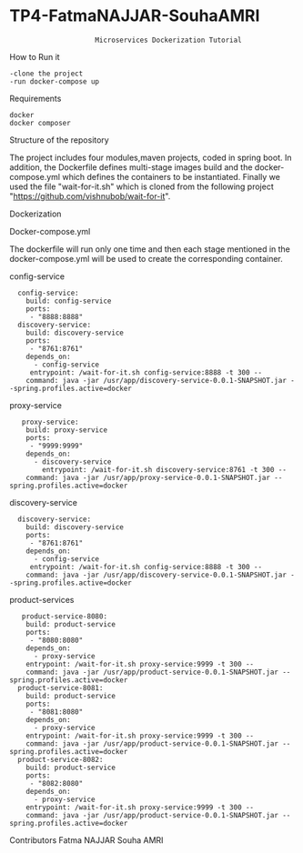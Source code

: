 # TP4-FatmaNAJJAR-SouhaAMRI
                 		 Microservices Dockerization Tutorial
How to Run it

	-clone the project
	-run docker-compose up
	
Requirements

    docker
    docker composer
    
Structure of the repository

The project includes four modules,maven projects, coded in spring boot.
In addition, the Dockerfile defines multi-stage images build and the docker-compose.yml which defines the containers to be instantiated. Finally we used the file "wait-for-it.sh" which is cloned from the following project "https://github.com/vishnubob/wait-for-it".

Dockerization

Docker-compose.yml

The dockerfile will run only one time and then each stage mentioned in the docker-compose.yml will be used to create the corresponding container.

  config-service

	  config-service:
	    build: config-service
	    ports: 
	     - "8888:8888"
	  discovery-service:
	    build: discovery-service
	    ports: 
	     - "8761:8761"
	    depends_on:
	      - config-service
		 entrypoint: /wait-for-it.sh config-service:8888 -t 300 --
	    command: java -jar /usr/app/discovery-service-0.0.1-SNAPSHOT.jar --spring.profiles.active=docker
    
   proxy-service
   
	   proxy-service:
	    build: proxy-service
	    ports: 
	     - "9999:9999"
	    depends_on:
	      - discovery-service
		    entrypoint: /wait-for-it.sh discovery-service:8761 -t 300 --
	    command: java -jar /usr/app/proxy-service-0.0.1-SNAPSHOT.jar --spring.profiles.active=docker
    
   discovery-service
    
	  discovery-service:
	    build: discovery-service
	    ports: 
	     - "8761:8761"
	    depends_on:
	      - config-service
		 entrypoint: /wait-for-it.sh config-service:8888 -t 300 --
	    command: java -jar /usr/app/discovery-service-0.0.1-SNAPSHOT.jar --spring.profiles.active=docker
    
    
   product-services
    
	   product-service-8080:
	    build: product-service
	    ports: 
	     - "8080:8080"
	    depends_on:
	      - proxy-service
	    entrypoint: /wait-for-it.sh proxy-service:9999 -t 300 --
	    command: java -jar /usr/app/product-service-0.0.1-SNAPSHOT.jar --spring.profiles.active=docker
	  product-service-8081:
	    build: product-service
	    ports: 
	     - "8081:8080"
	    depends_on:
	      - proxy-service
	    entrypoint: /wait-for-it.sh proxy-service:9999 -t 300 --
	    command: java -jar /usr/app/product-service-0.0.1-SNAPSHOT.jar --spring.profiles.active=docker
	  product-service-8082:
	    build: product-service
	    ports: 
	     - "8082:8080"
	    depends_on:
	      - proxy-service
	    entrypoint: /wait-for-it.sh proxy-service:9999 -t 300 --
	    command: java -jar /usr/app/product-service-0.0.1-SNAPSHOT.jar --spring.profiles.active=docker
    
   Contributors
     Fatma NAJJAR
     Souha AMRI
    
    
    
 
 
 
